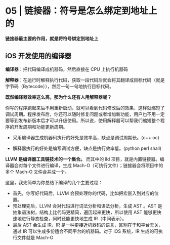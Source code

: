 # 05 | 链接器：符号是怎么绑定到地址上的

**链接器最主要的作用，就是将符号绑定到地址上**

## iOS 开发使用的编译器

**编译器**：把代码编译成机器码，然后直接在 CPU 上执行机器码 

**解释器**：在运行时解释执行代码，获取一段代码后就会将其翻译成目标代码（就是字节码（Bytecode）），然后一句一句地执行目标代码。

**既然编译器效率这么高，那为什么还有人用解释器呢？**

你写的程序跑起来后不用重新启动，就可以看到代码修改后的效果，这样就缩短了调试周期。程序发布后，你还可以随时修复问题或者增加新功能，用户也不用一定要等到发布新版本后才可以升级使用。所以说，使用解释器可以帮我们缩短整个程序的开发周期和功能更新周期。

+ 采用编译器生成机器码执行的好处是效率高，缺点是调试周期长。(c++ oc)

+ 解释器执行的好处是编写调试方便，缺点是执行效率低。(python perl shall)

**LLVM 是编译器工具链技术的一个集合。** 而其中的 lld 项目，就是内置链接器。编译器会对每个文件进行编译，生成 Mach-O（可执行文件）；链接器会将项目中的多个 Mach-O 文件合并成一个。

这里，我先简单为你总结下编译的几个主要过程：

+ 首先，你写好代码后，LLVM 会预处理你的代码，比如把宏嵌入到对应的位置。
+ 预处理完后，LLVM 会对代码进行词法分析和语法分析，生成 AST 。AST 是抽象语法树，结构上比代码更精简，遍历起来更快，所以使用 AST 能够更快速地进行静态检查，同时还能更快地生成 IR（中间表示）。
+ 最后 AST 会生成 IR，IR 是一种更接近机器码的语言，区别在于和平台无关，通过 IR 可以生成多份适合不同平台的机器码。对于 iOS 系统，IR 生成的可执行文件就是 Mach-O
